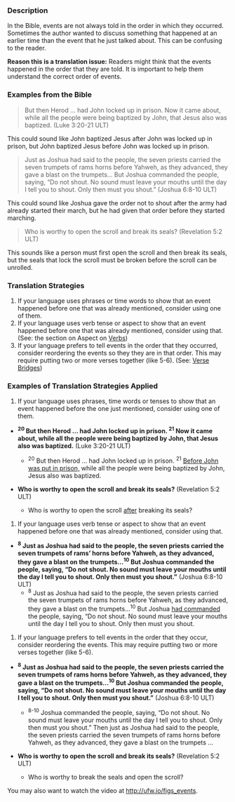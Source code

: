 

### Description

In the Bible, events are not always told in the order in which they occurred. Sometimes the author wanted to discuss something that happened at an earlier time than the event that he just talked about. This can be confusing to the reader.

**Reason this is a translation issue:** Readers might think that the events happened in the order that they are told. It is important to help them understand the correct order of events.

### Examples from the Bible

> But then Herod ... had John locked up in prison. Now it came about, while all the people were being baptized by John, that Jesus also was baptized. (Luke 3:20-21 ULT)

This could sound like John baptized Jesus after John was locked up in prison, but John baptized Jesus before John was locked up in prison.

> Just as Joshua had said to the people, the seven priests carried the seven trumpets of rams horns before Yahweh, as they advanced, they gave a blast on the trumpets… But Joshua commanded the people, saying, “Do not shout. No sound must leave your mouths until the day I tell you to shout. Only then must you shout.”   (Joshua 6:8-10 ULT)

This could sound like Joshua gave the order not to shout after the army had already started their march, but he had given that order before they started marching.

>Who is worthy to open the scroll and break its seals? (Revelation 5:2 ULT)

This sounds like a person must first open the scroll and then break its seals, but the seals that lock the scroll must be broken before the scroll can be unrolled.

### Translation Strategies

1. If your language uses phrases or time words to show that an event happened before one that was already mentioned, consider using one of them.
1. If your language uses verb tense or aspect to show that an event happened before one that was already mentioned, consider using that. (See: the section on Aspect on [Verbs](../figs-verbs/01.md))
1. If your language prefers to tell events in the order that they occurred, consider reordering the events so they they are in that order. This may require putting two or more verses together (like 5-6). (See: [Verse Bridges](../translate-versebridge/01.md))

### Examples of Translation Strategies Applied

1. If your language uses phrases, time words or tenses to show that an event happened before the one just mentioned, consider using one of them.

  * **<sup>20</sup> But then Herod ... had John locked up in prison. <sup>21</sup> Now it came about, while all the people were being baptized by John, that Jesus also was baptized.** (Luke 3:20-21 ULT)
      * <sup>20</sup> But then Herod ... had John locked up in prison. <sup>21</sup> <u>Before John was put in prison,</u> while all the people were being baptized by John, Jesus also was baptized.

  * **Who is worthy to open the scroll and break its seals?** (Revelation 5:2 ULT)
      * Who is worthy to open the scroll <u>after</u> breaking its seals?

1. If your language uses verb tense or aspect to show that an event happened before one that was already mentioned, consider using that.

  * **<sup>8</sup> Just as Joshua had said to the people, the seven priests carried the seven trumpets of rams’ horns before Yahweh, as they advanced, they gave a blast on the trumpets...<sup>10</sup> But Joshua commanded the people, saying, “Do not shout. No sound must leave your mouths until the day I tell you to shout. Only then must you shout.”**   (Joshua 6:8-10 ULT)
      * <sup>8</sup> Just as Joshua had said to the people, the seven priests carried the seven trumpets of rams horns before Yahweh, as they advanced, they gave a blast on the trumpets...<sup>10</sup> But Joshua <u>had commanded</u> the people, saying, “Do not shout. No sound must leave your mouths until the day I tell you to shout. Only then must you shout.

1. If your language prefers to tell events in the order that they occur, consider reordering the events. This may require putting two or more verses together (like 5-6).

  * **<sup>8</sup> Just as Joshua had said to the people, the seven priests carried the seven trumpets of rams horns before Yahweh, as they advanced, they gave a blast on the trumpets...<sup>10</sup> But Joshua commanded the people, saying, “Do not shout. No sound must leave your mouths until the day I tell you to shout. Only then must you shout.”**   (Joshua 6:8-10 ULT)
      * <sup>8-10</sup> Joshua commanded the people, saying, “Do not shout. No sound must leave your mouths until the day I tell you to shout. Only then must you shout.” Then just as Joshua had said to the people, the seven priests carried the seven trumpets of rams horns before Yahweh, as they advanced, they gave a blast on the trumpets ...

  * **Who is worthy to open the scroll and break its seals?** (Revelation 5:2 ULT)
      * Who is worthy to break the seals and open the scroll?


You may also want to watch the video at http://ufw.io/figs_events.
